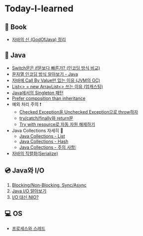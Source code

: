 # Today-I-learned

## 📕 Book

- [자바의 신 (GodOfJava) 정리](/GodOfJava/목차.md)

## 🔎 Java

- [Switch문은 if문보다 빠른가? (인코딩 방식 비교)](/java/switch_encoding.md)
- [문자열 인코딩 방식 알아보기 - Java](/java/encoding.md)
- [자바에 Call By Value만 있는 이유 (JVM의 GC)](/java/call_by_value.md)
- [List<> = new ArrayList<> 쓰는 이유 (업캐스팅)](/java/upcasting.md)
- [Java에서의 Singleton 패턴](/java/singleton.md)
- [Prefer composition than inheritance](/java/prefer_composition_than_inheritance.md)
- 예외 처리 주의 ❗
  - [Checked Exception을 Unchecked Exception으로 throw하자](/java/wrapping_checked_exception_into_unchecked_exception.md)
  - [try/catch/finally와 return문](/java/try-catch-finally와_return문.md)
  - [Try with resource로 자동 자원 해제하기](/java/try_with_resource.md)
- Java Collections 자세히 🔎
  - [Java Collections - List](/java/collections_list.md)
  - [Java Collections - Hash](/java/collections_hash.md)
  - [Java Collections - 주의 사항❕](/java/collections_warning.md)
- [자바의 직렬화(Serialize)](/java/직렬화.md)



## 💿 Java와 I/O
1. [Blocking/Non-Blocking, Sync/Async](/IO/blocking_synchronous.md)
2. [Java I/O 알아보기](/IO/java_io.md)
3. [I/O 대신 NIO?](/IO/nio.md)


## 💻 OS
- [프로세스와 스레드](/OS/proc_thread.md)

